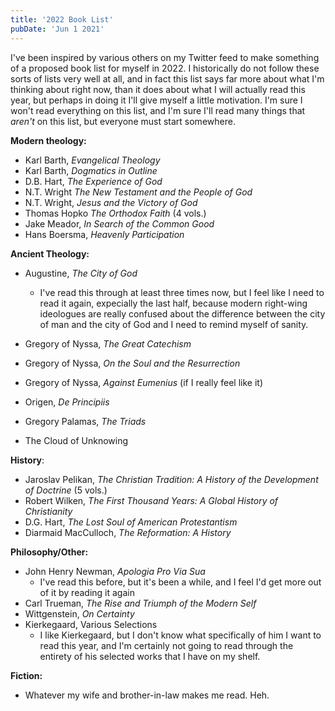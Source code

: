 ```yaml
---
title: '2022 Book List'
pubDate: 'Jun 1 2021'
---
```


I've been inspired by various others on my Twitter feed to make something of a proposed book list
for myself in 2022. I historically do not follow these sorts of lists very well at all, and in fact
this list says far more about what I'm thinking about right now, than it does about what I will
actually read this year, but perhaps in doing it I'll give myself a little motivation. I'm sure I
won't read everything on this list, and I'm sure I'll read many things that _aren't_ on this list,
but everyone must start somewhere.

**Modern theology:**

-   Karl Barth, _Evangelical Theology_
-   Karl Barth, _Dogmatics in Outline_
-   D.B. Hart, _The Experience of God_
-   N.T. Wright _The New Testament and the People of God_
-   N.T. Wright, _Jesus and the Victory of God_
-   Thomas Hopko _The Orthodox Faith_ (4 vols.)
-   Jake Meador, _In Search of the Common Good_
-   Hans Boersma, _Heavenly Participation_

**Ancient Theology:**

-   Augustine, _The City of God_

    -   I've read this through at least three times now, but I feel like I need to read it again,
        expecially the last half, because modern right-wing ideologues are really confused about the
        difference between the city of man and the city of God and I need to remind myself of
        sanity.

-   Gregory of Nyssa, _The Great Catechism_
-   Gregory of Nyssa, _On the Soul and the Resurrection_
-   Gregory of Nyssa, _Against Eumenius_ (if I really feel like it)
-   Origen, _De Principiis_
-   Gregory Palamas, _The Triads_
-   The Cloud of Unknowing

**History**:

-   Jaroslav Pelikan, _The Christian Tradition: A History of the Development of Doctrine_ (5 vols.)
-   Robert Wilken, _The First Thousand Years: A Global History of Christianity_
-   D.G. Hart, _The Lost Soul of American Protestantism_
-   Diarmaid MacCulloch, _The Reformation: A History_

**Philosophy/Other:**

-   John Henry Newman, _Apologia Pro Via Sua_
    -   I've read this before, but it's been a while, and I feel I'd get more out of it by reading
        it again
-   Carl Trueman, _The Rise and Triumph of the Modern Self_
-   Wittgenstein, _On Certainty_
-   Kierkegaard, Various Selections
    -   I like Kierkegaard, but I don't know what specifically of him I want to read this year, and
        I'm certainly not going to read through the entirety of his selected works that I have on my
        shelf.

**Fiction:**

-   Whatever my wife and brother-in-law makes me read. Heh.
